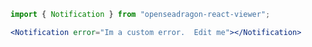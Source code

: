 ```js static
import { Notification } from "openseadragon-react-viewer";
```

```jsx
<Notification error="Im a custom error.  Edit me"></Notification>
```

